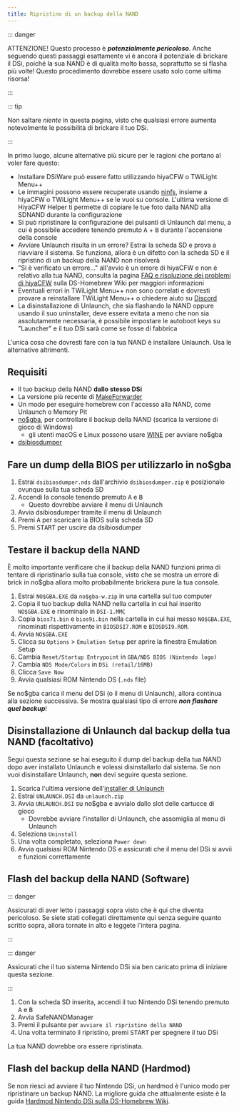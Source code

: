 ```yaml
---
title: Ripristino di un backup della NAND
---
```


::: danger

ATTENZIONE! Questo processo è ***potenzialmente pericoloso***. Anche seguendo questi passaggi esattamente vi è ancora il potenziale di brickare il DSi, poiché la sua NAND è di qualità molto bassa, soprattutto se si flasha più volte! Questo procedimento dovrebbe essere usato solo come ultima risorsa!

:::

::: tip

Non saltare *niente* in questa pagina, visto che qualsiasi errore aumenta notevolmente le possibilità di brickare il tuo DSi.

:::

In primo luogo, alcune alternative più sicure per le ragioni che portano al voler fare questo:
- Installare DSiWare può essere fatto utilizzando hiyaCFW o TWiLight Menu++
- Le immagini possono essere recuperate usando [ninfs](https://github.com/ihaveamac/ninfs/releases), insieme a hiyaCFW o TWiLight Menu++ se le vuoi su console. L'ultima versione di HiyaCFW Helper ti permette di copiare le tue foto dalla NAND alla SDNAND durante la configurazione
- Si può ripristinare la configurazione dei pulsanti di Unlaunch dal menu, a cui è possibile accedere tenendo premuto <kbd class="face">A</kbd> + <kbd class="face">B</kbd> durante l'accensione della console
- Avviare Unlaunch risulta in un errore? Estrai la scheda SD e prova a riavviare il sistema. Se funziona, allora è un difetto con la scheda SD e il ripristino di un backup della NAND non risolverà
- "Si è verificato un errore..." all'avvio è un errore di hiyaCFW e non è relativo alla tua NAND, consulta la pagina [FAQ e risoluzione dei problemi di hiyaCFW](https://wiki.ds-homebrew.com/hiyacfw/faq) sulla DS-Homebrew Wiki per maggiori informazioni
- Eventuali errori in TWiLight Menu++ non sono correlati e dovresti provare a reinstallare TWiLight Menu++ o chiedere aiuto su [Discord](https://ds-homebrew.com/discord)
- La disinstallazione di Unlaunch, che sia flashando la NAND oppure usando il suo uninstaller, deve essere evitata a meno che non sia assolutamente necessaria, è possibile impostare le autoboot keys su "Launcher" e il tuo DSi sarà come se fosse di fabbrica

L'unica cosa che dovresti fare con la tua NAND è installare Unlaunch. Usa le alternative altrimenti.

## Requisiti
- Il tuo backup della NAND **dallo stesso DSi**
- La versione più recente di [MakeForwarder](https://github.com/DS-Homebrew/SafeNANDManager/releases/latest/download/SafeNANDManager.nds)
- Un modo per eseguire homebrew con l'accesso alla NAND, come Unlaunch o Memory Pit
- [no$gba](https://problemkaputt.de/gba.htm), per controllare il backup della NAND (scarica la versione di gioco di Windows)
   - gli utenti macOS e Linux possono usare [WINE](https://winehq.org) per avviare no$gba
- [dsibiosdumper](http://melonds.kuribo64.net/downloads/dsibiosdumper.7z)

## Fare un dump della BIOS per utilizzarlo in no$gba
1. Estrai `dsibiosdumper.nds` dall'archivio `dsibiosdumper.zip` e posizionalo ovunque sulla tua scheda SD
2. Accendi la console tenendo premuto <kbd class="face">A</kbd> e <kbd class="face">B</kbd>
   - Questo dovrebbe avviare il menu di Unlaunch
3. Avvia dsibiosdumper tramite il menu di Unlaunch
4. Premi <kbd class="face">A</kbd> per scaricare la BIOS sulla scheda SD
5. Premi <kbd>START</kbd> per uscire da dsibiosdumper

## Testare il backup della NAND
È molto importante verificare che il backup della NAND funzioni prima di tentare di ripristinarlo sulla tua console, visto che se mostra un errore di brick in no$gba allora molto probabilmente brickera pure la tua console.
1. Estrai `NO$GBA.EXE` da `no$gba-w.zip` in una cartella sul tuo computer
2. Copia il tuo backup della NAND nella cartella in cui hai inserito `NO$GBA.EXE` e rinominalo in `DSI-1.MMC`
3. Copia `bios7i.bin` e `bios9i.bin` nella cartella in cui hai messo `NO$GBA.EXE`, rinominati rispettivamente in `BIOSDSI7.ROM` e `BIOSDSI9.ROM`.
4. Avvia `NO$GBA.EXE`
5. Clicca su `Options` > `Emulation Setup` per aprire la finestra Emulation Setup
6. Cambia `Reset/Startup Entrypoint` in `GBA/NDS BIOS (Nintendo logo)`
7. Cambia `NDS Mode/Colors` in `DSi (retail/16MB)`
8. Clicca `Save Now`
9. Avvia qualsiasi ROM Nintendo DS (`.nds` file)

Se no$gba carica il menu del DSi (o il menu di Unlaunch), allora continua alla sezione successiva. Se mostra qualsiasi tipo di errore ***non flashare quel backup***!

## Disinstallazione di Unlaunch dal backup della tua NAND (facoltativo)
Segui questa sezione se hai eseguito il dump del backup della tua NAND dopo aver installato Unlaunch e volessi disinstallarlo dal sistema. Se non vuoi disinstallare Unlaunch, **non** devi seguire questa sezione.
1. Scarica l'ultima versione dell'[installer di Unlaunch](https://problemkaputt.de/unlaunch.zip)
1. Estrai `UNLAUNCH.DSI` da `unlaunch.zip`
1. Avvia `UNLAUNCH.DSI` su no$gba e avvialo dallo slot delle cartucce di gioco
   - Dovrebbe avviare l'installer di Unlaunch, che assomiglia al menu di Unlaunch
1. Seleziona `Uninstall`
1. Una volta completato, seleziona `Power down`
1. Avvia qualsiasi ROM Nintendo DS e assicurati che il menu del DSi si avvii e funzioni correttamente

## Flash del backup della NAND (Software)

::: danger

Assicurati di aver letto i passaggi sopra visto che è qui che diventa pericoloso. Se siete stati collegati direttamente qui senza seguire quanto scritto sopra, allora tornate in alto e leggete l'intera pagina.

:::

::: danger

Assicurati che il tuo sistema Nintendo DSi sia ben caricato prima di iniziare questa sezione.

:::

1. Con la scheda SD inserita, accendi il tuo Nintendo DSi tenendo premuto <kbd class="face">A</kbd> e <kbd class="face">B</kbd>
3. Avvia SafeNANDManager
4. Premi il pulsante per `avviare il ripristino della NAND`
6. Una volta terminato il ripristino, premi <kbd>START</kbd> per spegnere il tuo DSi

La tua NAND dovrebbe ora essere ripristinata.

## Flash del backup della NAND (Hardmod)
Se non riesci ad avviare il tuo Nintendo DSi, un hardmod è l'unico modo per ripristinare un backup NAND. La migliore guida che attualmente esiste è la guida [ Hardmod Nintendo DSi sulla DS-Homebrew Wiki](https://wiki.ds-homebrew.com/ds-index/hardmod#nintendo-dsi).
